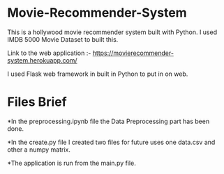 # Movie-Recommender-System
This is a hollywood movie recommender system built with Python. I used IMDB 5000 Movie Dataset to built this.


Link to the web application :- https://movierecommender-system.herokuapp.com/


I used Flask web framework in built in Python to put in on web.

# Files Brief
*In the preprocessing.ipynb file the Data Preprocessing part has been done. 

*In the create.py file I created two files for future uses one data.csv and other a numpy matrix.

*The application is run from the main.py file.
